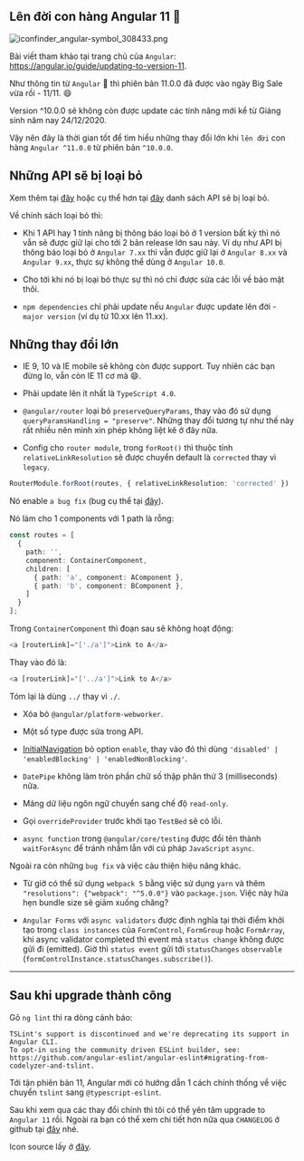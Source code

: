 ## Lên đời con hàng Angular 11 🚀


![iconfinder_angular-symbol_308433.png](https://cdn.hashnode.com/res/hashnode/image/upload/v1606680731089/k1a8V4RaU.png)

Bài viết tham khảo tại trang chủ của `Angular`: <https://angular.io/guide/updating-to-version-11>.

Như thông tin từ `Angular` 🚀 thì phiên bản 11.0.0 đã được vào ngày Big Sale vừa rồi - 11/11. 😄

Version ^10.0.0 sẽ không còn được update các tính năng mới kể từ Giáng sinh năm nay 24/12/2020.

Vậy nên đây là thời gian tốt để tìm hiểu những thay đổi lớn khi `lên đời` con hàng `Angular ^11.0.0` từ phiên bản `^10.0.0`.

## Những API sẽ bị loại bỏ

Xem thêm tại [đây](https://angular.io/api?status=deprecated) hoặc cụ thể hơn tại [đây](https://angular.io/guide/deprecations) danh sách API sẽ bị loại bỏ.

Về chính sách loại bỏ thì:

- Khi 1 API hay 1 tính năng bị thông báo loại bỏ ở 1 version bất kỳ thì nó vẫn sẽ được giữ lại cho tới 2 bản release lớn sau này. Ví dụ như API bị thông báo loại bỏ ở `Angular 7.xx` thì vẫn được giữ lại ở `Angular 8.xx` và `Angular 9.xx`, thực sự không thể dùng ở `Angular 10.0`.

- Cho tới khi nó bị loại bỏ thực sự thì nó chỉ được sửa các lỗi về bảo mật thôi.

- `npm dependencies` chỉ phải update nếu `Angular` được update lên đời - `major version` (ví dụ từ 10.xx lên 11.xx).

## Những thay đổi lớn

- IE 9, 10 và IE mobile sẽ không còn được support. Tuy nhiên các bạn đừng lo, vẫn còn IE 11 cơ mà 😄.

- Phải update lên ít nhất là `TypeScript 4.0`.

- `@angular/router` loại bỏ `preserveQueryParams`, thay vào đó sử dụng `queryParamsHandling = "preserve"`. Những thay đổi tương tự như thế này rất nhiều nên mình xin phép không liệt kê ở đây nữa.

-  Config cho `router module`, trong `forRoot()` thì thuộc tính `relativeLinkResolution` sẽ được chuyển default là `corrected` thay vì `legacy`.

```ts
RouterModule.forRoot(routes, { relativeLinkResolution: 'corrected' })
```

Nó enable `a bug fix` (bug cụ thể tại [đây](https://stackoverflow.com/questions/50503577/how-to-navigate-to-sibling-in-angular-4-using-relative-navigation)).

Nó làm cho 1 components với 1 path là rỗng:

```ts
const routes = [
  {
    path: '',
    component: ContainerComponent,
    children: [
      { path: 'a', component: AComponent },
      { path: 'b', component: BComponent },
    ]
  }
];
```

Trong `ContainerComponent` thì đoạn sau sẽ không hoạt động:

```ts
<a [routerLink]="['./a']">Link to A</a>
```

Thay vào đó là:

```ts
<a [routerLink]="['../a']">Link to A</a>
```

Tóm lại là dùng `../` thay vì `./`.

- Xóa bỏ `@angular/platform-webworker`.

- Một số type được sửa trong API.

- [InitialNavigation](https://angular.io/api/router/InitialNavigation) bỏ option `enable`, thay vào đó thì dùng `'disabled' | 'enabledBlocking' | 'enabledNonBlocking'`.

- `DatePipe` không làm tròn phần chữ số thập phân thứ 3 (milliseconds) nữa.

- Mảng dữ liệu ngôn ngữ chuyển sang chế độ `read-only`.

- Gọi `overrideProvider` trước khởi tạo `TestBed` sẽ có lỗi.

- `async function` trong `@angular/core/testing` được đổi tên thành `waitForAsync` để tránh nhầm lẫn với cú pháp `JavaScript` `async`.

Ngoài ra còn những `bug fix` và việc cảu thiện hiệu năng khác.

- Từ giờ có thể sử dụng `webpack 5` bằng việc sử dụng `yarn` và thêm `"resolutions": {"webpack": "^5.0.0"}` vào `package.json`. Việc này hứa hẹn bundle size sẽ giảm xuống chăng?

- `Angular Forms` với `async validators` được định nghĩa tại thời điểm khởi tạo trong `class instances` của `FormControl`, `FormGroup` hoặc `FormArray`, khi async validator completed thì event mà `status change` không được gửi đi (emitted). Giờ thì `status event` gửi tới `statusChanges` `observable` (`formControlInstance.statusChanges.subscribe()`).

---

## Sau khi upgrade thành công

Gõ `ng lint` thì ra dòng cảnh báo:

```text
TSLint's support is discontinued and we're deprecating its support in Angular CLI.
To opt-in using the community driven ESLint builder, see: https://github.com/angular-eslint/angular-eslint#migrating-from-codelyzer-and-tslint.
```

Tới tận phiên bản 11, Angular mới có hướng dẫn 1 cách chính thống về việc chuyển `tslint` sang `@typescript-eslint`.

Sau khi xem qua các thay đổi chính thì tôi có thể yên tâm upgrade to `Angular 11` rồi. Ngoài ra bạn có thể xem chi tiết hơn nữa qua `CHANGELOG` ở github tại [đây](https://github.com/angular/angular/blob/master/CHANGELOG.md) nhé.

Icon source lấy ở [đây](https://www.iconfinder.com/icons/308433/angular_front-end_javascript_long_shadow_technologies_web_web_technology_icon).
